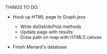 THINGS TO DO:

- Hook up HTML page to Graph.java
  - Write doGet/doPost methods
  - Update page with results
  - Draw path on map with HTML5 canvas
  
- Finish Menard's database
